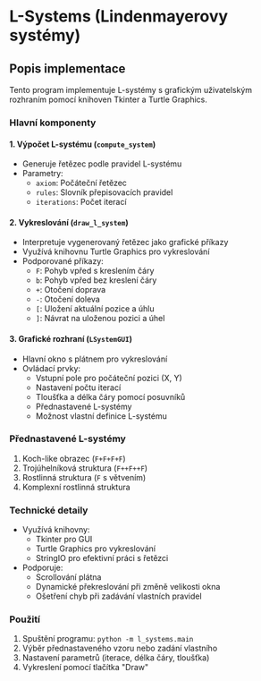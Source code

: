 # L-Systems (Lindenmayerovy systémy)

## Popis implementace

Tento program implementuje L-systémy s grafickým uživatelským rozhraním pomocí knihoven Tkinter a Turtle Graphics.

### Hlavní komponenty

#### 1. Výpočet L-systému (`compute_system`)
- Generuje řetězec podle pravidel L-systému
- Parametry:
  - `axiom`: Počáteční řetězec
  - `rules`: Slovník přepisovacích pravidel
  - `iterations`: Počet iterací

#### 2. Vykreslování (`draw_l_system`)
- Interpretuje vygenerovaný řetězec jako grafické příkazy
- Využívá knihovnu Turtle Graphics pro vykreslování
- Podporované příkazy:
  - `F`: Pohyb vpřed s kreslením čáry
  - `b`: Pohyb vpřed bez kreslení čáry
  - `+`: Otočení doprava
  - `-`: Otočení doleva
  - `[`: Uložení aktuální pozice a úhlu
  - `]`: Návrat na uloženou pozici a úhel

#### 3. Grafické rozhraní (`LSystemGUI`)
- Hlavní okno s plátnem pro vykreslování
- Ovládací prvky:
  - Vstupní pole pro počáteční pozici (X, Y)
  - Nastavení počtu iterací
  - Tloušťka a délka čáry pomocí posuvníků
  - Přednastavené L-systémy
  - Možnost vlastní definice L-systému

### Přednastavené L-systémy
1. Koch-like obrazec (`F+F+F+F`)
2. Trojúhelníková struktura (`F++F++F`)
3. Rostlinná struktura (`F` s větvením)
4. Komplexní rostlinná struktura

### Technické detaily
- Využívá knihovny:
  - Tkinter pro GUI
  - Turtle Graphics pro vykreslování
  - StringIO pro efektivní práci s řetězci
- Podporuje:
  - Scrollování plátna
  - Dynamické překreslování při změně velikosti okna
  - Ošetření chyb při zadávání vlastních pravidel

### Použití
1. Spuštění programu: `python -m l_systems.main`
2. Výběr přednastaveného vzoru nebo zadání vlastního
3. Nastavení parametrů (iterace, délka čáry, tloušťka)
4. Vykreslení pomocí tlačítka "Draw"